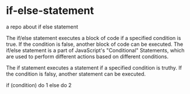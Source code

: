 # if-else-statement

a repo about if else statement

The if/else statement executes a block of code if a specified condition is true. If the condition is false, another block of code can be executed. The if/else statement is a part of JavaScript's "Conditional" Statements, which are used to perform different actions based on different conditions.

The if statement executes a statement if a specified condition is truthy. If the condition is falsy, another statement can be executed.

if (condition)
   do 1
else
   do 2
